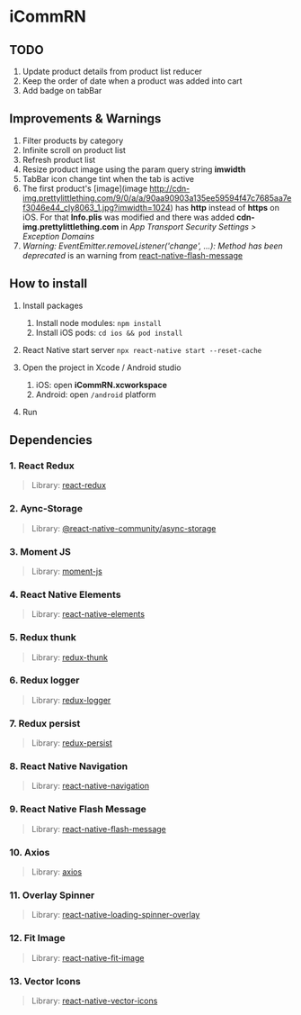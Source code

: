 # iCommRN

## TODO

1. Update product details from product list reducer
2. Keep the order of date when a product was added into cart
3. Add badge on tabBar

## Improvements & Warnings

1. Filter products by category
2. Infinite scroll on product list
3. Refresh product list
4. Resize product image using the param query string **imwidth**
5. TabBar icon change tint when the tab is active
6. The first product's [image](image http://cdn-img.prettylittlething.com/9/0/a/a/90aa90903a135ee59594f47c7685aa7ef3046e44_cly8063_1.jpg?imwidth=1024) has **http** instead of **https** on iOS. For that **Info.plis** was modified and there was added **cdn-img.prettylittlething.com** in _App Transport Security Settings > Exception Domains_
7. _Warning: EventEmitter.removeListener('change', ...): Method has been deprecated_ is an warning from [react-native-flash-message](https://github.com/lucasferreira/react-native-flash-message/issues/176)

## How to install

1. Install packages

   1. Install node modules: `npm install`
   2. Install iOS pods: `cd ios && pod install`

2. React Native start server
   `npx react-native start --reset-cache`

3. Open the project in Xcode / Android studio
   1. iOS: open **iCommRN.xcworkspace**
   2. Android: open `/android` platform
4. Run

## Dependencies

### 1. React Redux

> Library: [react-redux](https://react-redux.js.org)

### 2. Aync-Storage

> Library: [@react-native-community/async-storage](https://react-native-community.github.io/async-storage/docs/usage)

### 3. Moment JS

> Library: [moment-js](https://momentjs.com/)

### 4. React Native Elements

> Library: [react-native-elements](https://reactnativeelements.com/)

### 5. Redux thunk

> Library: [redux-thunk](https://github.com/reduxjs/redux-thunk)

### 6. Redux logger

> Library: [redux-logger](https://github.com/LogRocket/redux-logger)

### 7. Redux persist

> Library: [redux-persist](https://github.com/rt2zz/redux-persist)

### 8. React Native Navigation

> Library: [react-native-navigation](https://reactnavigation.org/docs/getting-started/)

### 9. React Native Flash Message

> Library: [react-native-flash-message](https://github.com/lucasferreira/react-native-flash-message)

### 10. Axios

> Library: [axios](https://www.npmjs.com/package/axios)

### 11. Overlay Spinner

> Library: [react-native-loading-spinner-overlay](https://www.npmjs.com/package/react-native-loading-spinner-overlay)

### 12. Fit Image

> Library: [react-native-fit-image](https://github.com/huiseoul/react-native-fit-image)

### 13. Vector Icons

> Library: [react-native-vector-icons](https://github.com/oblador/react-native-vector-icons)
